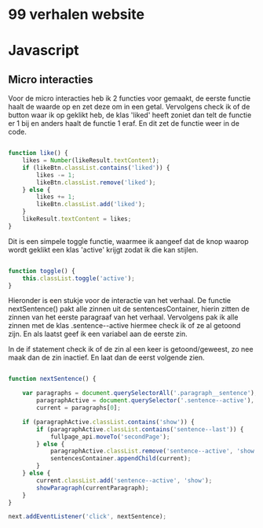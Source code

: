 # 99 verhalen website


# Javascript
## Micro interacties

Voor de micro interacties heb ik 2 functies voor gemaakt, de eerste functie haalt de waarde op en zet deze om in een getal. Vervolgens check ik of de button waar ik op geklikt heb, de klas 'liked' heeft zoniet dan telt de functie er 1 bij en anders haalt de functie 1 eraf. En dit zet de functie weer in de code.

```javascript

function like() {
    likes = Number(likeResult.textContent); 
    if (likeBtn.classList.contains('liked')) {
        likes -= 1;
        likeBtn.classList.remove('liked');
    } else {
        likes += 1;
        likeBtn.classList.add('liked');
    }
    likeResult.textContent = likes;
}

```

Dit is een simpele toggle functie, waarmee ik aangeef dat de knop waarop wordt geklikt een klas 'active' krijgt zodat ik die kan stijlen.
```javascript

function toggle() {
    this.classList.toggle('active');
}

```


Hieronder is een stukje voor de interactie van het verhaal. De functie nextSentence() pakt alle zinnen uit de sentencesContainer, hierin zitten de zinnen van het eerste paragraaf van het verhaal. Vervolgens pak ik alle zinnen met de klas .sentence--active hiermee check ik of ze al getoond zijn. En als laatst geef ik een variabel aan de eerste zin.

In de if statement check ik of de zin al een keer is getoond/geweest, zo nee maak dan de zin inactief. En laat dan de eerst volgende zien.
```javascript

function nextSentence() {

    var paragraphs = document.querySelectorAll('.paragraph__sentence'),
        paragraphActive = document.querySelector('.sentence--active'),
        current = paragraphs[0];

    if (paragraphActive.classList.contains('show')) {
        if (paragraphActive.classList.contains('sentence--last')) {
            fullpage_api.moveTo('secondPage');
        } else {
            paragraphActive.classList.remove('sentence--active', 'show');
            sentencesContainer.appendChild(current);
        }
    } else {
        current.classList.add('sentence--active', 'show');
        showParagraph(currentParagraph);
    }
}

next.addEventListener('click', nextSentence);
```